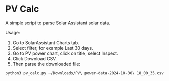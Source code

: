 # PV Calc

A simple script to parse Solar Assistant solar data.

Usage:

1. Go to SolarAssistant Charts tab.
2. Select filter, for example Last 30 days.
3. Go to PV power chart, click on title, select Inspect.
4. Click Download CSV.
5. Then parse the downloaded file:

```
python3 pv_calc.py ~/Downloads/PV\ power-data-2024-10-30\ 18_00_35.csv
```

